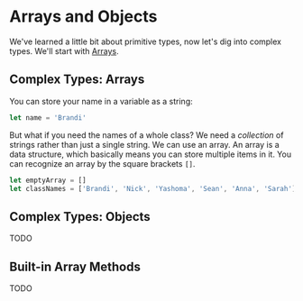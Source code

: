 # Arrays and Objects

We've learned a little bit about primitive types, now let's dig into complex types. We'll start with [Arrays](https://developer.mozilla.org/en-US/docs/Web/JavaScript/Reference/Global_Objects/Array).

## Complex Types: Arrays

You can store your name in a variable as a string:

```js
let name = 'Brandi'
```

But what if you need the names of a whole class? We need a _collection_ of strings rather than just a single string. We can use an array. An array is a data structure, which basically means you can store multiple items in it. You can recognize an array by the square brackets `[]`.

```js
let emptyArray = []
let classNames = ['Brandi', 'Nick', 'Yashoma', 'Sean', 'Anna', 'Sarah']
```

## Complex Types: Objects

TODO

## Built-in Array Methods

TODO
